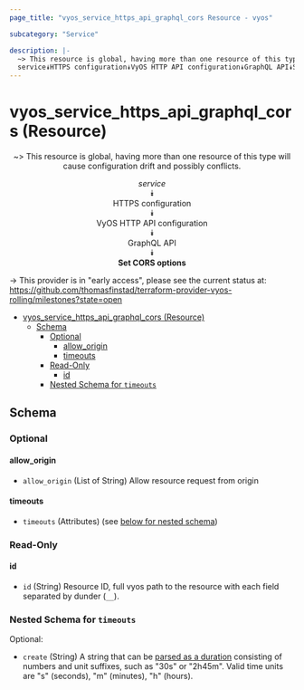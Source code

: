 ```yaml
---
page_title: "vyos_service_https_api_graphql_cors Resource - vyos"

subcategory: "Service"

description: |-
  ~> This resource is global, having more than one resource of this type will cause configuration drift and possibly conflicts.
  service⯯HTTPS configuration⯯VyOS HTTP API configuration⯯GraphQL API⯯Set CORS options
---
```


# vyos_service_https_api_graphql_cors (Resource)
<center>

~> This resource is global, having more than one resource of this type will cause configuration drift and possibly conflicts.

*service*  
⯯  
HTTPS configuration  
⯯  
VyOS HTTP API configuration  
⯯  
GraphQL API  
⯯  
**Set CORS options**


</center>

-> This provider is in "early access", please see the current status at: https://github.com/thomasfinstad/terraform-provider-vyos-rolling/milestones?state=open

<!--TOC-->

- [vyos_service_https_api_graphql_cors (Resource)](#vyos_service_https_api_graphql_cors-resource)
  - [Schema](#schema)
    - [Optional](#optional)
      - [allow_origin](#allow_origin)
      - [timeouts](#timeouts)
    - [Read-Only](#read-only)
      - [id](#id)
    - [Nested Schema for `timeouts`](#nested-schema-for-timeouts)

<!--TOC-->

<!-- schema generated by tfplugindocs -->
## Schema

### Optional

#### allow_origin
- `allow_origin` (List of String) Allow resource request from origin
#### timeouts
- `timeouts` (Attributes) (see [below for nested schema](#nestedatt--timeouts))

### Read-Only

#### id
- `id` (String) Resource ID, full vyos path to the resource with each field separated by dunder (`__`).

<a id="nestedatt--timeouts"></a>
### Nested Schema for `timeouts`

Optional:

- `create` (String) A string that can be [parsed as a duration](https://pkg.go.dev/time#ParseDuration) consisting of numbers and unit suffixes, such as &#34;30s&#34; or &#34;2h45m&#34;. Valid time units are &#34;s&#34; (seconds), &#34;m&#34; (minutes), &#34;h&#34; (hours).
